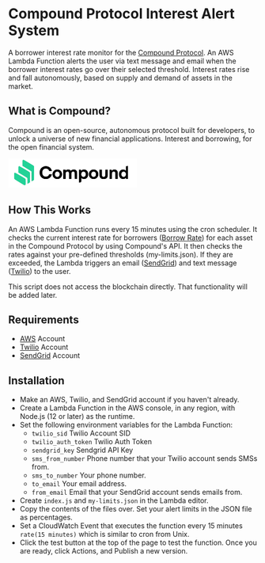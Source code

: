 # Compound Protocol Interest Alert System

A borrower interest rate monitor for the [Compound Protocol](https://compound.finance/). An AWS Lambda Function alerts the user via text message and email when the borrower interest rates go over their selected threshold. Interest rates rise and fall autonomously, based on supply and demand of assets in the market.

## What is Compound?
Compound is an open-source, autonomous protocol built for developers, to unlock a universe of new financial applications. Interest and borrowing, for the open financial system.

<a href="https://compound.finance/?ref=github&user=ajb413&repo=compound-interest-alerts">
    <img alt="Compound Finance" src="https://raw.githubusercontent.com/ajb413/compound-interest-alerts/master/compound-finance-logo.png" width=260 height=60/>
</a>

## How This Works
An AWS Lambda Function runs every 15 minutes using the cron scheduler. 
It checks the current interest rate for borrowers ([Borrow Rate](https://compound.finance/developers/ctokens#borrow-rate)) for each asset in the Compound Protocol by using Compound's API. It then checks the rates against your pre-defined thresholds (my-limits.json). If they are exceeded, the Lambda triggers an email ([SendGrid](https://sendgrid.com/)) and text message ([Twilio](https://www.twilio.com/)) to the user.

This script does not access the blockchain directly. That functionality will be added later.

## Requirements
- [AWS](https://aws.amazon.com/) Account
- [Twilio](https://www.twilio.com/) Account
- [SendGrid](https://sendgrid.com/) Account

## Installation
- Make an AWS, Twilio, and SendGrid account if you haven't already.
- Create a Lambda Function in the AWS console, in any region, with Node.js (12 or later) as the runtime.
- Set the following environment variables for the Lambda Function:
  - `twilio_sid` Twilio Account SID
  - `twilio_auth_token` Twilio Auth Token
  - `sendgrid_key` Sendgrid API Key
  - `sms_from_number` Phone number that your Twilio account sends SMSs from.
  - `sms_to_number` Your phone number.
  - `to_email` Your email address.
  - `from_email` Email that your SendGrid account sends emails from.
- Create `index.js` and `my-limits.json` in the Lambda editor.
- Copy the contents of the files over. Set your alert limits in the JSON file as percentages.
- Set a CloudWatch Event that executes the function every 15 minutes `rate(15 minutes)` which is similar to cron from Unix.
- Click the test button at the top of the page to test the function. Once you are ready, click Actions, and Publish a new version.

